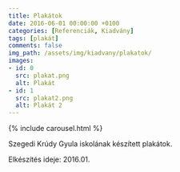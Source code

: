 ```yaml
---
title: Plakátok
date: 2016-06-01 00:00:00 +0100
categories: [Referenciák, Kiadvány]
tags: [plakát]
comments: false
img_path: /assets/img/kiadvany/plakatok/
images:
- id: 0
  src: plakat.png
  alt: Plakát
- id: 1
  src: plakat2.png
  alt: Plakát 2
---
```


{% include carousel.html %}

Szegedi Krúdy Gyula iskolának készített plakátok.

Elkészítés ideje: 2016.01.